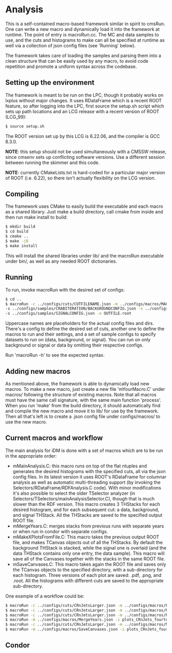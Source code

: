 # Analysis

This is a self-contained macro-based framework similar in spirit to cmsRun. One can write a new macro and dynamically load it into the framework at runtime. The point of entry is macroRun.cc. The MC and data samples to use, and the cuts and histograms to make can all be specified at runtime as well via a collection of json config files (see 'Running' below).

The framework takes care of loading the samples and parsing them into a clean structure that can be easily used by any macro, to avoid code repetition and promote a uniform syntax across the codebase.

## Setting up the environment

The framework is meant to be run on the LPC, though it probably works on lxplus without major changes. It uses RDataFrame which is a recent ROOT feature, so after logging into the LPC, first source the setup.sh script which sets up path locations and an LCG release with a recent version of ROOT (LCG_99):

```bash
$ source setup.sh
```
The ROOT version set up by this LCG is 6.22.06, and the compiler is GCC 8.3.0.

**NOTE**: this setup should not be used simultaneously with a CMSSW release, since cmsenv sets up conflicting software versions. Use a different session between running the skimmer and this code.

**NOTE**: currently CMakeLists.txt is hard-coded for a particular major version of ROOT (i.e. 6.22), so there isn't actually flexibility on the LCG version.

## Compiling

The framework uses CMake to easily build the executable and each macro as a shared library. Just make a build directory, call cmake from inside and then run make install to build:

```bash
$ mkdir build
$ cd build
$ cmake ..
$ make -j8
$ make install
```

This will install the shared libraries under lib/ and the macroRun executable under bin/, as well as any needed ROOT dictionaries.

## Running

To run, invoke macroRun with the desired set of configs:

```bash
$ cd ..
$ macroRun -c ../configs/cuts/CUTFILENAME.json -m ../configs/macros/MACROFILENAME.json \
-s ../configs/samples/CRABITERATION/BACKGROUNDCONFIG.json -s ../configs/samples/CRABITERATION/DATACONFIG.json \
-s ../configs/samples/SIGNALCONFIG.json -o OUTFILE.root
```

Uppercase names are placeholders for the actual config files and dirs. There's a config to define the desired set of cuts, another one to define the macros to run and their settings, and a set of sample configs to specify datasets to run on (data, background, or signal). You can run on only background or signal or data by omitting their respective configs.

Run 'macroRun -h' to see the expected syntax.

## Adding new macros

As mentioned above, the framework is able to dynamically load new macros. To make a new macro, just create a new file 'mYourMacro.C' under macros/ following the structure of existing macros. Note that all macros must have the same call signature, with the same main function 'process'. When you run 'make' from the build directory, it should automatically find and compile the new macro and move it to lib/ for use by the framework. Then all that's left is to create a .json config file under configs/macros/ to use the new macro.

## Current macros and workflow

The main analysis for iDM is done with a set of macros which are to be run in the appropriate order:

* mMainAnalysis.C: this macro runs on top of the flat ntuples and generates the desired histograms with the specified cuts, all via the json config files. In its latest version it uses ROOT's RDataFrame for columnar analysis as well as automatic multi-threading support (by invoking the Selectors/RDataFrame/RDFAnalysis.C code). With minor modifications it's also possible to select the older TSelector analyzer (in Selectors/TSelectors/mainAnalysisSelector.C), though that is much slower than the RDF version. This macro creates 3 THStacks for each desired histogram, and for each subsequent cut: a data, background, and signal THStack. All the THStacks are saved to the specified output ROOT file.
* mMergeYears.C: merges stacks from previous runs with separate years or when run in condor with separate configs.
* mMakeXPlotsFromFile.C: This macro takes the previous output ROOT file, and makes TCanvas objects out of all the THStacks. By default the background THStack is stacked, while the signal one is overlaid (and the data THStack contains only one entry, the data sample). This macro will save all of the Canvases together with the stacks in the same ROOT file.
* mSaveCanvases.C: This macro takes again the ROOT file and saves only the TCanvas objects to the specified directory, with a sub-directory for each histogram. Three versions of each plot are saved: .pdf, .png, and .root. All the histograms with different cuts are saved to the appropriate sub-directory.

One example of a workflow could be:

```bash
$ macroRun -c ../configs/cuts/CRnJetsLarger.json -m ../configs/macros/Run2DCutflow.json -s ../configs/samples/fourteenthrun/2018/backgrounds_full.json -s ../configs/samples/fourteenthrun/2018/data_full.json -o plots_CRnJets_fourteenthrun_2018.root
$ macroRun -c ../configs/cuts/CRnJetsLarger.json -m ../configs/macros/Run2DCutflow.json -s ../configs/samples/fourteenthrun/2017/backgrounds_full.json -s ../configs/samples/fourteenthrun/2017/data_full.json -o plots_CRnJets_fourteenthrun_2017.root
$ macroRun -c ../configs/cuts/CRnJetsLarger.json -m ../configs/macros/Run2DCutflow.json -s ../configs/samples/fourteenthrun/2016/backgrounds_full.json -s ../configs/samples/fourteenthrun/2016/data_full.json -o plots_CRnJets_fourteenthrun_2016.root
$ macroRun -m ../configs/macros/MergeYears.json -i plots_CRnJets_fourteenthrun_2016.root,plots_CRnJets_fourteenthrun_2017.root,plots_CRnJets_fourteenthrun_2018.root -o plots_CRnJets_fourteenthrun_161718.root
$ macroRun -c ../configs/cuts/CRnJetsLarger.json -m ../configs/macros/MakePlots.json -i plots_CRnJets_fourteenthrun_161718.root
$ macroRun -m ../configs/macros/SaveCanvases.json -i plots_CRnJets_fourteenthrun_161718.root
```

## Condor
